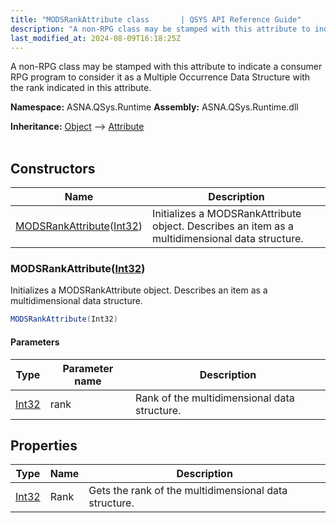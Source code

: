 ```yaml
---
title: "MODSRankAttribute class       | QSYS API Reference Guide"
description: "A non-RPG class may be stamped with this attribute to indicate a consumer RPG program to consider it as a Multiple Occurrence Data Structure with the "
last_modified_at: 2024-08-09T16:18:25Z
---
```


A non-RPG class may be stamped with this attribute to indicate a consumer RPG program to consider it as a Multiple Occurrence Data Structure with the rank
indicated in this attribute.

**Namespace:** ASNA.QSys.Runtime
**Assembly:** ASNA.QSys.Runtime.dll

**Inheritance:** [Object](https://docs.microsoft.com/en-us/dotnet/api/system.object) --> [Attribute](https://docs.microsoft.com/en-us/dotnet/api/system.attribute)
<br>
<br>

## Constructors

| Name | Description |
| --- | --- |
| [MODSRankAttribute](#modsrankattributeint32)([Int32](https://docs.microsoft.com/en-us/dotnet/api/system.int32)) | Initializes a MODSRankAttribute object. Describes an item as a multidimensional data structure.

### MODSRankAttribute([Int32](https://docs.microsoft.com/en-us/dotnet/api/system.int32))

Initializes a MODSRankAttribute object. Describes an item as a multidimensional data structure.

```cs
MODSRankAttribute(Int32)
```

#### Parameters

| Type | Parameter name | Description
| --- | --- | ---
| [Int32](https://docs.microsoft.com/en-us/dotnet/api/system.int32) | rank | Rank of the multidimensional data structure.

## Properties

| Type | Name | Description
| --- | --- | --- 
| [Int32](https://learn.microsoft.com/en-us/dotnet/csharp/language-reference/builtin-types/integral-numeric-types) | Rank | Gets the rank of the multidimensional data structure. |
